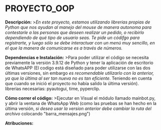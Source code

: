 # PROYECTO_OOP

**Descripción:**
    >*En este proyecto, estamos utilizando librerias propias de Python que nos ayudan al manejo del mouse* 
    *de manera autonoma para contestarle a las personas que deseen realizar un pedido, o recibirlo*
    *dependiendo de qué tipo de usuario seas.* 
    *Te pide un códifgo para registrarte, y luego sólo se debe interactuar con un menú muy sencillo,* 
    *en el que la manera de comunicarse es a través de números.*


**Dependencias e Instalación:** 
    >Para poder utilizar el código se necesita previamente la versión 3.9.12 de Python y tener la aplicación de escritorio de WhatsAPP (El codigo está diseñado para poder utilizarse con las dos últimas versiones, sin embargo _es recomendable utilizarlo con la anterior, ya que la última al ser tan nueva no es tan eficiente_. Teniendo en cuenta que cuando se inició el proyecto no había salido la última versión).  
    librerias necesarias: pyautogui, time, pyperclip.

**Cómo correr el código:**
    >Ejecutar en Visual el módulo llamado mainbot.py, y abrir la ventana de WhatsApp Web (como las pruebas se han hecho en la última versión, _si desea usar la version anterior debe cambiar la ruta del archivo_ colocando "barra_mensajes.png")

**Atribuciones:** 

